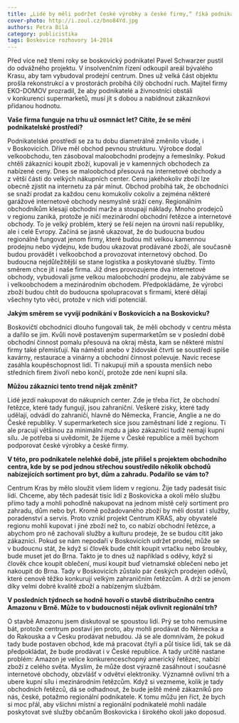 ```yaml
---
title: „Lidé by měli podržet české výrobky a české firmy,“ říká podnikatel Pavel Schwarzer
cover-photo: http://i.zoul.cz/bno84Yd.jpg
authors: Petra Bílá
category: publicistika
tags: Boskovice rozhovory 14-2014
---
```


Před více než třemi roky se boskovický podnikatel Pavel Schwarzer pustil do odvážného projektu. V insolvenčním řízení odkoupil areál bývalého Krasu, aby tam vybudoval prodejní centrum. Dnes už velká část objektu prošla rekonstrukcí a v prostorách probíhá čilý obchodní ruch. Majitel firmy EKO-DOMOV prozradil, že aby podnikatelé a živnostníci obstáli v konkurenci supermarketů, musí jít s dobou a nabídnout zákazníkovi přidanou hodnotu.

**Vaše firma funguje na trhu už osmnáct let? Cítíte, že se mění podnikatelské prostředí?**

Podnikatelské prostředí se za tu dobu diametrálně změnilo všude, i v Boskovicích. Dříve měl obchod pevnou strukturu. Výrobce dodal velkoobchodu, ten zásoboval maloobchodní prodejny a řemeslníky. Pokud chtěli zákazníci koupit zboží, kupovali je v kamenných obchodech za nabízené ceny. Dnes se maloobchod přesouvá na internetové obchody a z větší části do velkých nákupních center. Cenu jakéhokoliv zboží lze obecně zjistit na internetu za pár minut. Obchod probíhá tak, že obchodníci se snaží prodat za každou cenu komukoliv cokoliv a zejména některé garážové internetové obchody nesmyslně sráží ceny. Regionálním obchodníkům klesají obchodní marže a stoupají náklady. Mnoho prodejců v regionu zaniká, protože je ničí mezinárodní obchodní řetězce a internetové obchody. To je velký problém, který se řeší nejen na úrovni naší republiky, ale i celé Evropy. Začíná se jasně ukazovat, že do budoucna budou regionálně fungovat jenom firmy, které budou mít velkou kamennou prodejnu nebo výdejnu, kde budou ukazovat prodávané zboží, ale současně budou provádět i velkoobchod a provozovat internetový obchod. Do budoucna nejdůležitější se stane logistika a poskytované služby. Tímto směrem chce jít i naše firma. Již dnes provozujeme dva internetové obchody, vybudovali jsme velkou maloobchodní prodejnu, ale zabýváme se i velkoobchodem a mezinárodním obchodem. Předpokládáme, že výrobci zboží budou chtít do budoucna spolupracovat s firmami, které dělají všechny tyto věci, protože v nich vidí potenciál.

**Jakým směrem se vyvíjí podnikání v Boskovicích a na Boskovicku?**

Boskovičtí obchodníci dlouho fungovali tak, že měli obchody v centru města a dařilo se jim. Kvůli nově postaveným supermarketům se v poslední době obchodní činnost pomalu přesouvá na okraj města, kam se některé místní firmy také přemísťují. Na náměstí anebo v židovské čtvrti se soustředí spíše kavárny, restaurace a vinárny a obchodní činnost polevuje. Navíc recese zasáhla koupěschopnost lidí. Ti nakupují míň a spousta menších nebo středních firem živoří nebo končí, protože zde není kupní síla.

**Můžou zákazníci tento trend nějak změnit?**

Lidé jezdí nakupovat do nákupních center. Zde je třeba říct, že obchodní řetězce, které tady fungují, jsou zahraniční. Veškeré zisky, které tady udělají, odvádí do zahraničí, hlavně do Německa, Francie, Anglie a ne do České republiky. V supermarketech sice jsou zaměstnaní lidé z regionu. Ti ale pracují většinou za minimální mzdu a jako zákazníci tudíž nemají kupní sílu. Je potřeba si uvědomit, že žijeme v České republice a měli bychom podporovat české výrobky a české firmy.

**V této, pro podnikatele nelehké době, jste přišel s projektem obchodního centra, kde by se pod jednou střechou soustředilo několik obchodů nabízejících sortiment pro byt, dům a zahradu. Podařilo se vám to?**

Centrum Kras by mělo sloužit všem lidem v regionu. Žije tady padesát tisíc lidí. Chceme, aby těch padesát tisíc lidí z Boskovicka a okolí mělo službu přímo tady a mohli pohodlně nakupovat na jednom místě celý sortiment pro zahradu, dům nebo byt. Kromě požadovaného zboží by měli dostat i služby, poradenství a servis. Proto vznikl projekt Centrum KRAS, aby obyvatelé regionu mohli kupovat i jiné zboží než to, co nabízí obchodní řetězce, a abychom pro ně zachovali služby a kulturu prodeje, že se budou cítit jako zákazníci. Pokud se nám nepodaří v Boskovicích udržet prodej, může se v budoucnu stát, že když si člověk bude chtít koupit vrtačku nebo šroubky, bude muset jet do Brna. Takto je to dnes už například s oděvy, když si člověk chce koupit oblečení, musí koupit buď vietnamské oblečení nebo jet nakoupit do Brna. Tady v Boskovicích zůstalo pár českých prodejen oděvů, které cenově těžko konkurují velkým zahraničním řetězcům. A drží se jenom díky velmi dobré kvalitě zboží a nabízeným službám.

**V posledních týdnech se hodně hovoří o stavbě distribučního centra Amazonu v Brně. Může to v budoucnosti nějak ovlivnit regionální trh?**

O stavbě Amazonu jsem diskutoval se spoustou lidí. Prý se toho nemusíme bát, protože centrum postaví jen proto, aby mohli prodávat do Německa a do Rakouska a v Česku prodávat nebudou. Já se ale domnívám, že pokud tady bude postaven obchod, kde má pracovat čtyři a půl tisíce lidí, tak se dá předpokládat, že bude prodávat i v České republice. A tady určitě nastane problém: Amazon je velice konkurenceschopný americký řetězec, nabízí zboží z celého světa. Myslím, že může dost výrazně zasáhnout i současné internetové obchody, obzvlášť v odvětví elektroniky. Významně ovlivní trh a ubere kupní sílu i mezinárodním řetězcům. Když si vezmeme, kolik je tady obchodních řetězců, dá se odhadnout, že bude ještě méně zákazníků pro nás, české, potažmo regionální podnikatele. K tomu můžu jen říct, že bych si moc přál, aby všichni místní a regionální podnikatelé mohli nadále poskytovat své služby občanům Boskovicka i širokého okolí jako doposud.
